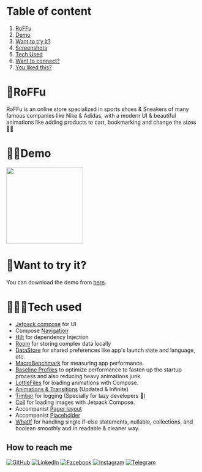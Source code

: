 # Table of content
1. [RoFFu](#roffu)
2. [Demo](#demo)
3. [Want to try it?](#want-to-try-it)
4. [Screenshots](#screenshots)
5. [Tech Used](#tech-used)
6. [Want to connect?](#do-you-want-more)
7. [You liked this?](#you-like-what-iam-doing)


# 👟RoFFu

RoFFu is an online store specialized in sports shoes & Sneakers of many famous companies like Nike & Adidas, with a modern UI & beautiful animations like adding products to cart, bookmarking and change the sizes 🤩🔥


# 🤳🏾Demo

<img src="https://github.com/mustfaibra/RoFFu/blob/master/app/demo/ruffo_demo.gif" width="200">


# 🧐Want to try it?

You can download the demo from [here](https://github.com/asilbek3450/AvtoShop/blob/master/app/release/roffu.apk).


# 🧑🏾‍💻Tech used

* [Jetpack compose](https://developer.android.com/jetpack/compose) for UI
* Compose [Navigation](https://developer.android.com/jetpack/compose/navigation)
* [Hilt](https://developer.android.com/training/dependency-injection/hilt-jetpack) for dependency Injection
* [Room](https://developer.android.com/training/data-storage/room) for storing complex data locally
* [DataStore](https://developer.android.com/topic/libraries/architecture/datastore) for shared preferences like app's launch state and language, etc.
* [MacroBenchmark](https://developer.android.com/topic/performance/benchmarking/macrobenchmark-overview) for measuring app performance.
* [Baseline Profiles](https://developer.android.com/topic/performance/baselineprofiles) to optimize performance to fasten up the startup process and also reducing heavy animations junk.
* [LottieFiles](https://github.com/airbnb/lottie/blob/master/android-compose.md) for loading animations with Compose.
* [Animations & Transitions](https://developer.android.com/jetpack/compose/animation) (Updated & Infinite)
* [Timber](https://github.com/JakeWharton/timber) for logging (Specially for lazy developers 🤣)
* [Coil](https://coil-kt.github.io/coil/compose/) for loading images with Jetpack Compose.
* Accompanist [Pager layout](https://google.github.io/accompanist/pager/)
* Accompanist [Placeholder](https://google.github.io/accompanist/placeholder/)
* [WhatIf](https://github.com/skydoves/WhatIf) for handling single if-else statements, nullable, collections, and boolean smoothly and in readable & cleaner way.



## How to reach me
<a href="https://www.github.com/asilbek3450" target="_blank"><img src="https://img.shields.io/badge/-GitHub-181717?style=flat-square&logo=GitHub&logoColor=white" alt="GitHub"></a>
<a href="https://www.linkedin.com/in/asilbek-mirolimov-874a8921a/" target="_blank"><img src="https://img.shields.io/badge/-LinkedIn-0077B5?style=flat-square&logo=Linkedin&logoColor=white" alt="LinkedIn"></a>
<a href="https://www.facebook.com/asilbek.mirolimov.37/" target="_blank"><img src="https://img.shields.io/badge/-Facebook-1877F2?style=flat-square&logo=Facebook&logoColor=white" alt="Facebook"></a>
<a href="https://www.instagram.com/mirolimov.1/" target="_blank"><img src="https://img.shields.io/badge/-Instagram-E4405F?style=flat-square&logo=Instagram&logoColor=white" alt="Instagram"></a>
<a href="https://t.me/mirolimov_a" target="_blank"><img src="https://img.shields.io/badge/-Telegram-2CA5E0?style=flat-square&logo=Telegram&logoColor=white" alt="Telegram"></a>

